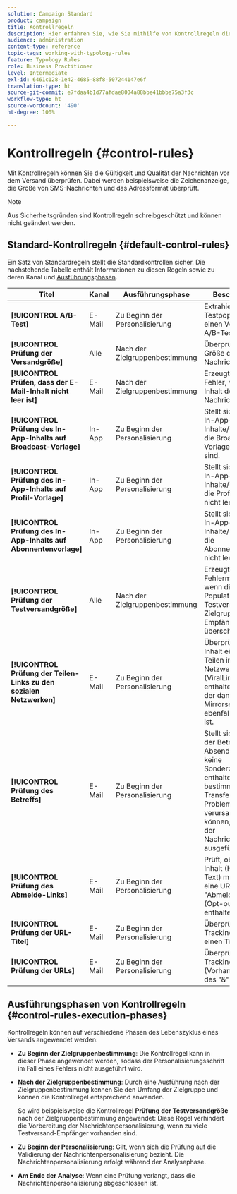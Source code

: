 ```yaml
---
solution: Campaign Standard
product: campaign
title: Kontrollregeln
description: Hier erfahren Sie, wie Sie mithilfe von Kontrollregeln die Qualitätsprüfung für Ihre Nachrichten verbessern.
audience: administration
content-type: reference
topic-tags: working-with-typology-rules
feature: Typology Rules
role: Business Practitioner
level: Intermediate
exl-id: 6461c128-1e42-4685-88f8-507244147e6f
translation-type: ht
source-git-commit: e7fdaa4b1d77afdae8004a88bbe41bbbe75a3f3c
workflow-type: ht
source-wordcount: '490'
ht-degree: 100%

---
```


# Kontrollregeln {#control-rules}

Mit Kontrollregeln können Sie die Gültigkeit und Qualität der Nachrichten vor dem Versand überprüfen. Dabei werden beispielsweise die Zeichenanzeige, die Größe von SMS-Nachrichten und das Adressformat überprüft.

>[!NOTE]
>
>Aus Sicherheitsgründen sind Kontrollregeln schreibgeschützt und können nicht geändert werden.

## Standard-Kontrollregeln {#default-control-rules}

Ein Satz von Standardregeln stellt die Standardkontrollen sicher. Die nachstehende Tabelle enthält Informationen zu diesen Regeln sowie zu deren Kanal und [Ausführungsphasen](#control-rules-execution-phases).

| Titel | Kanal | Ausführungsphase | Beschreibung |
---------|----------|---------|---------
| **[!UICONTROL A/B-Test]** | E-Mail | Zu Beginn der Personalisierung | Extrahiert die Testpopulation für einen Versand mit A/B-Test. |
| **[!UICONTROL Prüfung der Versandgröße]** | Alle | Nach der Zielgruppenbestimmung | Überprüft die Größe der Nachrichten. |
| **[!UICONTROL Prüfen, dass der E-Mail-Inhalt nicht leer ist]** | E-Mail | Nach der Zielgruppenbestimmung | Erzeugt einen Fehler, wenn der Inhalt der Nachricht leer ist. |
| **[!UICONTROL Prüfung des In-App-Inhalts auf Broadcast-Vorlage]** | In-App | Zu Beginn der Personalisierung | Stellt sicher, dass In-App-Inhalte/Triggers für die Broadcast-Vorlage nicht leer sind. |
| **[!UICONTROL Prüfung des In-App-Inhalts auf Profil-Vorlage]** | In-App | Zu Beginn der Personalisierung | Stellt sicher, dass In-App-Inhalte/Triggers für die Profilvorlage nicht leer sind. |
| **[!UICONTROL Prüfung des In-App-Inhalts auf Abonnentenvorlage]** | In-App | Zu Beginn der Personalisierung | Stellt sicher, dass In-App-Inhalte/Triggers für die Abonnentenvorlage nicht leer sind. |
| **[!UICONTROL Prüfung der Testversandgröße]** | Alle | Nach der Zielgruppenbestimmung | Erzeugt eine Fehlermeldung, wenn die Population der Testversand-Zielgruppe 100 Empfänger überschreitet. |
| **[!UICONTROL Prüfung der Teilen-Links zu den sozialen Netzwerken]** | E-Mail | Zu Beginn der Personalisierung | Überprüft, wenn im Inhalt ein Link zum Teilen in sozialen Netzwerken (ViralLinks) enthalten ist, ob der dann nötige Mirrorseiten-Link ebenfalls enthalten ist. |
| **[!UICONTROL Prüfung des Betreffs]** | E-Mail | Zu Beginn der Personalisierung | Stellt sicher, dass der Betreff und die Absenderadresse keine Sonderzeichen enthalten, die bei bestimmten Mail Transfer Agents Probleme verursachen können, und dass der Nachrichtenbetreff ausgefüllt wurde. |
| **[!UICONTROL Prüfung des Abmelde-Links]** | E-Mail | Zu Beginn der Personalisierung | Prüft, ob in jedem Inhalt (HTML und Text) mindestens eine URL vom Typ &quot;Abmeldung&quot; (Opt-out) enthalten ist. |
| **[!UICONTROL Prüfung der URL-Titel]** | E-Mail | Zu Beginn der Personalisierung | Überprüft, ob jede Tracking-URL einen Titel hat. |
| **[!UICONTROL Prüfung der URLs]** | E-Mail | Zu Beginn der Personalisierung | Überprüft die Tracking-URLs (Vorhandensein des &quot;&amp;&quot;-Zeichens). |

## Ausführungsphasen von Kontrollregeln {#control-rules-execution-phases}

Kontrollregeln können auf verschiedene Phasen des Lebenszyklus eines Versands angewendet werden:

* **Zu Beginn der Zielgruppenbestimmung**: Die Kontrollregel kann in dieser Phase angewendet werden, sodass der Personalisierungsschritt im Fall eines Fehlers nicht ausgeführt wird.

* **Nach der Zielgruppenbestimmung**: Durch eine Ausführung nach der Zielgruppenbestimmung kennen Sie den Umfang der Zielgruppe und können die Kontrollregel entsprechend anwenden.

   So wird beispielsweise die Kontrollregel **Prüfung der Testversandgröße** nach der Zielgruppenbestimmung angewendet: Diese Regel verhindert die Vorbereitung der Nachrichtenpersonalisierung, wenn zu viele Testversand-Empfänger vorhanden sind.

* **Zu Beginn der Personalisierung**: Gilt, wenn sich die Prüfung auf die Validierung der Nachrichtenpersonalisierung bezieht. Die Nachrichtenpersonalisierung erfolgt während der Analysephase.

* **Am Ende der Analyse**: Wenn eine Prüfung verlangt, dass die Nachrichtenpersonalisierung abgeschlossen ist.
